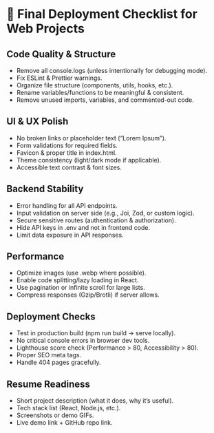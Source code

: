 # 🚀 Final Deployment Checklist for Web Projects

## Code Quality & Structure
  - Remove all console.logs (unless intentionally for debugging mode).
  - Fix ESLint & Prettier warnings.
  - Organize file structure (components, utils, hooks, etc.).
  - Rename variables/functions to be meaningful & consistent.
  - Remove unused imports, variables, and commented-out code.

##  UI & UX Polish
  - No broken links or placeholder text (“Lorem Ipsum”).
  - Form validations for required fields.
  - Favicon & proper title in index.html.
  - Theme consistency (light/dark mode if applicable).
  - Accessible text contrast & font sizes.

## Backend Stability
  - Error handling for all API endpoints.
  - Input validation on server side (e.g., Joi, Zod, or custom logic).
  - Secure sensitive routes (authentication & authorization).
  - Hide API keys in .env and not in frontend code.
  - Limit data exposure in API responses.

## Performance
  - Optimize images (use .webp where possible).
  - Enable code splitting/lazy loading in React.
  - Use pagination or infinite scroll for large lists.
  - Compress responses (Gzip/Brotli) if server allows.

## Deployment Checks
   - Test in production build (npm run build → serve locally).
   - No critical console errors in browser dev tools.
   - Lighthouse score check (Performance > 80, Accessibility > 80).
   - Proper SEO meta tags.
   - Handle 404 pages gracefully.

 ## Resume Readiness
  - Short project description (what it does, why it’s useful).
  - Tech stack list (React, Node.js, etc.).
  - Screenshots or demo GIFs.
  - Live demo link + GitHub repo link.

 

 

 
